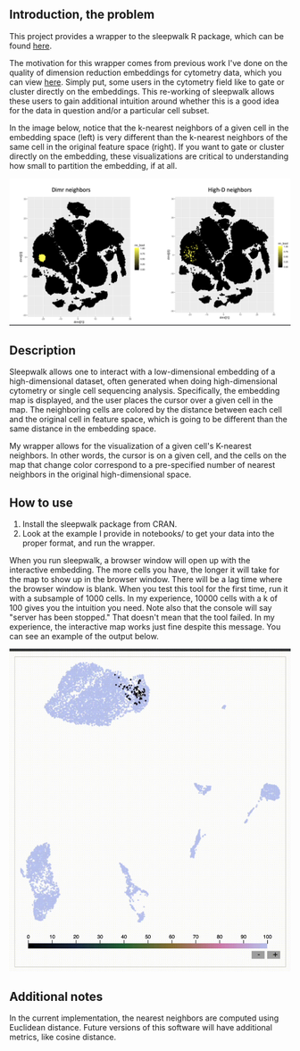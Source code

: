 ## Introduction, the problem
This project provides a wrapper to the sleepwalk R package, which can be found [here](https://anders-biostat.github.io/sleepwalk/). 

The motivation for this wrapper comes from previous work I've done on the quality of dimension reduction embeddings for cytometry data, which you can view [here](https://tjburns08.github.io/tjb_dimr_talk.pdf). Simply put, some users in the cytometry field like to gate or cluster directly on the embeddings. This re-working of sleepwalk allows these users to gain additional intuition around whether this is a good idea for the data in question and/or a particular cell subset.  

In the image below, notice that the k-nearest neighbors of a given cell in the embedding space (left) is very different than the k-nearest neighbors of the same cell in the original feature space (right). If you want to gate or cluster directly on the embedding, these visualizations are critical to understanding how small to partition the embedding, if at all. 

![](tsne_knn.png)

## Description
Sleepwalk allows one to interact with a low-dimensional embedding of a high-dimensional dataset, often generated when doing high-dimensional cytometry or single cell sequencing analysis. Specifically, the embedding map is displayed, and the user places the cursor over a given cell in the map. The neighboring cells are colored by the distance between each cell and the original cell in feature space, which is going to be different than the same distance in the embedding space. 

My wrapper allows for the visualization of a given cell's K-nearest neighbors. In other words, the cursor is on a given cell, and the cells on the map that change color correspond to a pre-specified number of nearest neighbors in the original high-dimensional space. 


## How to use
1. Install the sleepwalk package from CRAN. 
2. Look at the example I provide in notebooks/ to get your data into the proper format, and run the wrapper.

When you run sleepwalk, a browser window will open up with the interactive embedding. The more cells you have, the longer it will take for the map to show up in the browser window. There will be a lag time where the browser window is blank. When you test this tool for the first time, run it with a subsample of 1000 cells. In my experience, 10000 cells with a k of 100 gives you the intuition you need. Note also that the console will say "server has been stopped." That doesn't mean that the tool failed. In my experience, the interactive map works just fine despite this message. You can see an example of the output below.

![](knn_sleepwalk_clip.gif)

## Additional notes
In the current implementation, the nearest neighbors are computed using Euclidean distance. Future versions of this software will have additional metrics, like cosine distance. 